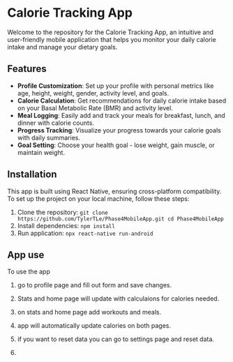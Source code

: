 # Calorie Tracking App

Welcome to the repository for the Calorie Tracking App, an intuitive and user-friendly mobile application that helps you monitor your daily calorie intake and manage your dietary goals.

## Features

- **Profile Customization**: Set up your profile with personal metrics like age, height, weight, gender, activity level, and goals.
- **Calorie Calculation**: Get recommendations for daily calorie intake based on your Basal Metabolic Rate (BMR) and activity level.
- **Meal Logging**: Easily add and track your meals for breakfast, lunch, and dinner with calorie counts.
- **Progress Tracking**: Visualize your progress towards your calorie goals with daily summaries.
- **Goal Setting**: Choose your health goal - lose weight, gain muscle, or maintain weight.

## Installation

This app is built using React Native, ensuring cross-platform compatibility. To set up the project on your local machine, follow these steps:

1. Clone the repository:
   ```git clone https://github.com/TylerTLe/Phase4MobileApp.git cd Phase4MobileApp ```
2. Install dependencies:
```npm install```
3. Run application:
```npx react-native run-android```

## App use

To use the app

1. go to profile page and fill out form and save changes.
2. Stats and home page will update with calculaions for calories needed.
3. on stats and home page add workouts and meals.
4. app will automatically update calories on both pages.
5. if you want to reset data you can go to settings page and reset data. 

6. 

